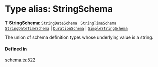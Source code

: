 # Type alias: StringSchema

Ƭ **StringSchema**: [`StringDateSchema`](../interfaces/StringDateSchema.md) \| [`StringTimeSchema`](../interfaces/StringTimeSchema.md) \| [`StringDateTimeSchema`](../interfaces/StringDateTimeSchema.md) \| [`DurationSchema`](../interfaces/DurationSchema.md) \| [`SimpleStringSchema`](../interfaces/SimpleStringSchema.md)

The union of schema definition types whose underlying value is a string.

#### Defined in

[schema.ts:522](https://github.com/coda/packs-sdk/blob/main/schema.ts#L522)
